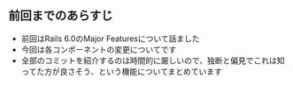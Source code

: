 ## 前回までのあらすじ

* 前回はRails 6.0のMajor Featuresについて話ました
* 今回は各コンポーネントの変更についてです
* 全部のコミットを紹介するのは時間的に厳しいので、独断と偏見でこれは知ってた方が良さそう、という機能についてまとめています
